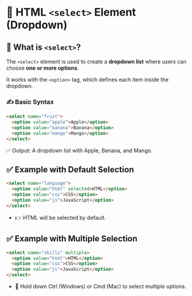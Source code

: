 # 🔽 HTML `<select>` Element (Dropdown)

## 📌 What is `<select>`?

The `<select>` element is used to create a **dropdown list** where users can choose **one or more options**.

It works with the `<option>` tag, which defines each item inside the dropdown.

### ✍️ Basic Syntax

```html
<select name="fruit">
  <option value="apple">Apple</option>
  <option value="banana">Banana</option>
  <option value="mango">Mango</option>
</select>
```
✅ Output:
A dropdown list with Apple, Banana, and Mango.

## ✅ Example with Default Selection
```html
<select name="language">
  <option value="html" selected>HTML</option>
  <option value="css">CSS</option>
  <option value="js">JavaScript</option>
</select>
```
- 👉 HTML will be selected by default.

## ✅ Example with Multiple Selection
```html
<select name="skills" multiple>
  <option value="html">HTML</option>
  <option value="css">CSS</option>
  <option value="js">JavaScript</option>
</select>
```
- 📌 Hold down Ctrl (Windows) or Cmd (Mac) to select multiple options.

